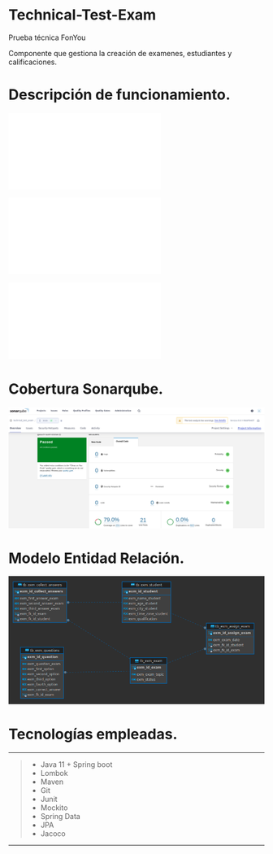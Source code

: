 # Technical-Test-Exam
Prueba técnica FonYou


Componente que gestiona la creación de examenes, estudiantes y calificaciones.

# Descripción de funcionamiento.

![Document](./resource/attachment/Documento_technical_test.pdf)

![Scripts Database](./resource/sql/DB_EXAMS.sql)

![PostMan_Collection](./resource/postman/TECHNICAL_TEST_EXAM.postman_collection.json)

# Cobertura Sonarqube.
![Coverage_ Sonarqube](./resource/diagram/Coverage.png)

# Modelo Entidad Relación.
![Model ER](./resource/diagram/ModeloER.png)


# Tecnologías empleadas.

-------------------------------------
>- Java 11 + Spring boot
>- Lombok
>- Maven
>- Git
>- Junit
>- Mockito
>- Spring Data
>- JPA
>- Jacoco
-------------------------------------
